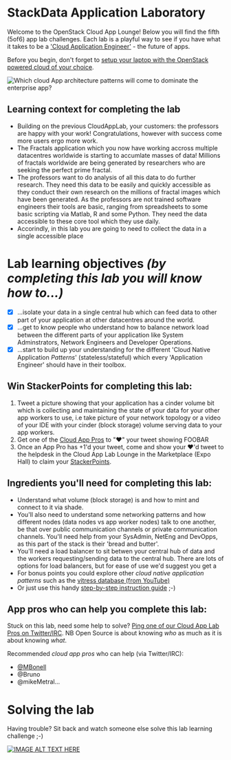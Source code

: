 # StackData Application Laboratory

Welcome to the OpenStack Cloud App Lounge!  Below you will find the fifth (5of6) app lab challenges.  Each lab is a playful way to see if you have what it takes to be a ['Cloud Application Engineer'](/cloud-application-engineer.md) - the future of apps. 

Before you begin, don't forget to [setup your laptop with the OpenStack powered cloud of your choice](/prereq).

![Which cloud App architecture patterns will come to dominate the enterprise app?](https://pbs.twimg.com/media/CumnwCBUIAA_3RH.png:large)

## Learning context for completing the lab
 - Building on the previous CloudAppLab, your customers: the professors are happy with your work!  Congratulations, however with success come more users ergo more work.  
 - The Fractals application which you now have working accross multiple datacentres worldwide is starting to accumlate masses of data!  Millions of fractals worldwide are being generated by researchers who are seeking the perfect prime fractal.
 - The professors want to do analysis of all this data to do further research.  They need this data to be easily and quickly accessible as they conduct their own research on the millions of fractal images which have been generated.  As the professors are not trained software engineers their tools are basic, ranging from spreadsheets to some basic scripting via Matlab, R and some Python.  They need the data accessible to these core tool which they use daily.
 - Accorindly, in this lab you are going to need to collect the data in a single accessible place

# Lab learning objectives _(by completing this lab you will know how to...)_
 - [x] ...isolate your data in a single central hub which can feed data to other part of your application at other datacentres around the world.
 - [x] ...get to know people who understand how to balance network load between the different parts of your application like System Adminstrators, Network Engineers and Developer Operations.  
 - [x] ...start to build up your understanding for the different 'Cloud Native Application _Patterns_' (stateless/stateful) which every 'Application Engineer' should have in their toolbox. 

## Win StackerPoints for completing this lab:
  1. Tweet a picture showing that your application has a cinder volume bit which is collecting and maintaining the state of your data for your other app workers to use, i.e take picture of your network topology or a video of your IDE with your cinder (block storage) volume serving data to your app workers.
  2. Get one of the [Cloud App Pros](https://docs.google.com/presentation/d/1RBtAOjxmUh97fXrJlowvqVNmq2-8FxvBIHx2Dts1Jh8/pub?start=true&loop=true&delayms=1000) to "❤" your tweet showing FOOBAR
  3. Once an App Pro has +1'd your tweet, come and show your ❤'d tweet to the helpdesk in the Cloud App Lab Lounge in the Marketplace (Expo Hall) to claim your [StackerPoints](/StackerPoints).

## Ingredients you'll need for completing this lab:
  - Understand what volume (block storage) is and how to mint and connect to it via shade.
  - You'll also need to understand some networking patterns and how different nodes (data nodes vs app worker nodes) talk to one another, be that over public communication channels or private communication channels.  You'll need help from your SysAdmin, NetEng and DevOpps, as this part of the stack is their 'bread and butter'.
  - You'll need a load balancer to sit betwen your central hub of data and the workers requesting/sending data to the central hub.  There are lots of options for load balancers, but for ease of use we'd suggest you get a 
  - For bonus points you could explore other _cloud native application patterns_ such as the [vitress database (from YouTube)](http://vitess.io/overview/)
  - Or just use this handy [step-by-step instruction guide](http://developer.openstack.org/firstapp-shade/introduction.html) ;-)

## App pros who can help you complete this lab:
Stuck on this lab, need some help to solve?  [Ping one of our Cloud App Lab Pros on Twitter/IRC](https://docs.google.com/presentation/d/1RBtAOjxmUh97fXrJlowvqVNmq2-8FxvBIHx2Dts1Jh8/pub?start=true&loop=false&delayms=2000). NB Open Source is about knowing *who* as much as it is about knowing *what*.

Recommended _cloud app pros_ who can help (via Twitter/IRC):
 - [@MBonell](https://twitter.com/MBonell)
 - @Bruno
 - @mikeMetral...
 
# Solving the lab
Having trouble?  Sit back and watch someone else solve this lab learning challenge ;-)

[![IMAGE ALT TEXT HERE](http://img.youtube.com/vi/b5R1pV2--fI/0.jpg)](http://www.youtube.com/watch?v=b5R1pV2--fI)

